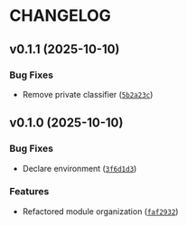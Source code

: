 # CHANGELOG


## v0.1.1 (2025-10-10)

### Bug Fixes

- Remove private classifier
  ([`5b2a23c`](https://github.com/Promptly-Technologies-LLC/etielle/commit/5b2a23c0fd16c3add2d26e05a565e2918a52575a))


## v0.1.0 (2025-10-10)

### Bug Fixes

- Declare environment
  ([`3f6d1d3`](https://github.com/Promptly-Technologies-LLC/etielle/commit/3f6d1d368d0ffa8aed6445412e8a6fd01260e223))

### Features

- Refactored module organization
  ([`faf2932`](https://github.com/Promptly-Technologies-LLC/etielle/commit/faf2932bac73ee5f69b71cca87197b15d7209aeb))
